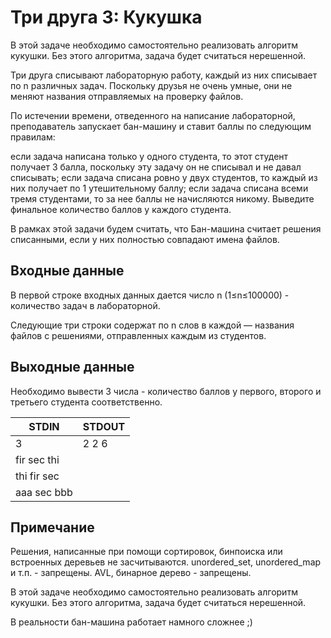 # Три друга 3: Кукушка
В этой задаче необходимо самостоятельно реализовать алгоритм кукушки. Без этого алгоритма, задача будет считаться нерешенной.

Три друга списывают лабораторную работу, каждый из них списывает по n различных задач. Поскольку друзья не очень умные, они не меняют названия отправляемых на проверку файлов.

По истечении времени, отведенного на написание лабораторной, преподаватель запускает бан-машину и ставит баллы по следующим правилам:

если задача написана только у одного студента, то этот студент получает 3 балла, поскольку эту задачу он не списывал и не давал списывать;
если задача списана ровно у двух студентов, то каждый из них получает по 1 утешительному баллу;
если задача списана всеми тремя студентами, то за нее баллы не начисляются никому.
Выведите финальное количество баллов у каждого студента.

В рамках этой задачи будем считать, что Бан-машина считает решения списанными, если у них полностью совпадают имена файлов.

## Входные данные
В первой строке входных данных дается число n (1≤n≤100000) - количество задач в лабораторной.

Следующие три строки содержат по n слов в каждой — названия файлов с решениями, отправленных каждым из студентов.

## Выходные данные

Необходимо вывести 3 числа - количество баллов у первого, второго и третьего студента соответственно.

|STDIN|STDOUT|
|-----|------|
|3| 2 2 6|
|fir sec thi||
|thi fir sec||
|aaa sec bbb||

## Примечание

Решения, написанные при помощи сортировок, бинпоиска или встроенных деревьев не засчитываются. unordered_set, unordered_map и т.п. - запрещены. AVL, бинарное дерево - запрещены.

В этой задаче необходимо самостоятельно реализовать алгоритм кукушки. Без этого алгоритма, задача будет считаться нерешенной.

В реальности бан-машина работает намного сложнее ;)
